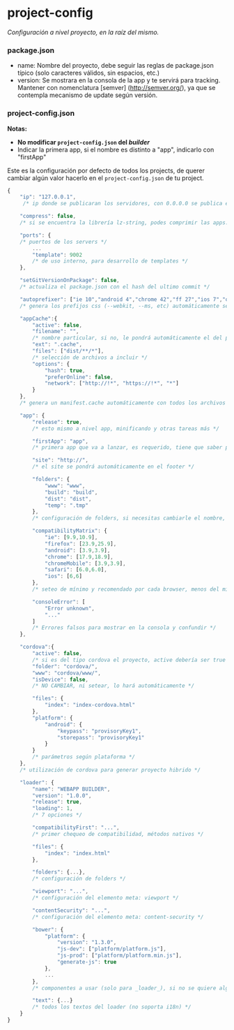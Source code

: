 # project-config

_Configuración a nivel proyecto, en la raíz del mismo._


### package.json
* name: Nombre del proyecto, debe seguir las reglas de package.json típico (solo caracteres válidos, sin espacios, etc.)
* version: Se mostrara en la consola de la app y te servirá para tracking. Mantener con nomenclatura [semver] (http://semver.org/), ya que se contempla mecanismo de update según versión.

### project-config.json

**Notas:**
* **No modificar `project-config.json` del _builder_**
* Indicar la primera app, si el nombre es distinto a "app", indicarlo con "firstApp"


Este es la configuración por defecto de todos los projects, de querer cambiar algún valor hacerlo en el `project-config.json` de tu project.

```javascript
{
	"ip": "127.0.0.1",
	 /* ip donde se publicaran los servidores, con 0.0.0.0 se publica en todas y se puede acceder desde la LAN */

	"compress": false,
	/* si se encuentra la librería lz-string, podes comprimir las apps. */

	"ports": {
	/* puertos de los servers */
		...
		"template": 9002
		/* de uso interno, para desarrollo de templates */
	},

	"setGitVersionOnPackage": false,
	/* actualiza el package.json con el hash del ultimo commit */

	"autoprefixer": ["ie 10","android 4","chrome 42","ff 27","ios 7","opera 19","safari 7"],
	/* genera los prefijos css (--webkit, --ms, etc) automáticamente según versiones configuradas aquí. */

	"appCache":{
		"active": false,
		"filename": "",
		/* nombre particular, si no, le pondrá automáticamente el del proyecto */
		"ext": ".cache",
		"files": ["dist/**/*"],
		/* selección de archivos a incluir */
		"options": {
			"hash": true,
			"preferOnline": false,
			"network": ["http://!*", "https://!*", "*"]
		}
	},
	/* genera un manifest.cache automáticamente con todos los archivos del proyecto */

	"app": {
		"release": true,
		/* esto mismo a nivel app, minificando y otras tareas más */

		"firstApp": "app",
		/* primera app que va a lanzar, es requerido, tiene que saber por dónde empieza el flujo */

		"site": "http://",
		/* el site se pondrá automáticamente en el footer */

		"folders": {
			"www": "www",
			"build": "build",
			"dist": "dist",
			"temp": ".tmp"
		},
		/* configuración de folders, si necesitas cambiarle el nombre, directamente desde aquí */

		"compatibilityMatrix": {
			"ie": [9.9,10.9],
			"firefox": [23.9,25.9],
			"android": [3.9,3.9],
			"chrome": [17.9,18.9],
			"chromeMobile": [3.9,3.9],
			"safari": [6.0,6.0],
			"ios": [6,6]
		},
		/* seteo de mínimo y recomendado por cada browser, menos del mínimo da error (panic) y recomienda updatear o usar otro (ver "text"), debería haber correlación con autoprefixer */

		"consoleError": [
			"Error unknown",
			"..."
		]
		/* Errores falsos para mostrar en la consola y confundir */
	},

	"cordova":{
		"active": false,
		/* si es del tipo cordova el proyecto, active debería ser true */
		"folder": "cordova/",
		"www": "cordova/www/",
		"isDevice": false,
		/* NO CAMBIAR, ni setear, lo hará automáticamente */

		"files": {
			"index": "index-cordova.html"
		},
		"platform": {
			"android": {
				"keypass": "provisoryKey1",
				"storepass": "provisoryKey1"
			}
		}
		/* parámetros según plataforma */
	},
	/* utilización de cordova para generar proyecto hibrido */

	"loader": {
		"name": "WEBAPP BUILDER",
		"version": "1.0.0",
		"release": true,
		"loading": 1,
		/* 7 opciones */

		"compatibilityFirst": "...",
		/* primer chequeo de compatibilidad, métodos nativos */

		"files": {
			"index": "index.html"
		},

		"folders": {...},
		/* configuración de folders */

		"viewport": "...",
		/* configuración del elemento meta: viewport */

		"contentSecurity": "...",
		/* configuración del elemento meta: content-security */

		"bower": {
			"platform": {
				"version": "1.3.0",
				"js-dev": ["platform/platform.js"],
				"js-prod": ["platform/platform.min.js"],
				"generate-js": true
			},
			...
		},
		/* componentes a usar (solo para _loader_), si no se quiere alguno de los por default, en el config del proyecto setearle null. También soporta la generación de los minificados si es que la librería no lo provee, usar "generate-js": true */

		"text": {...}
		/* todos los textos del loader (no soporta i18n) */
	}
}
```

